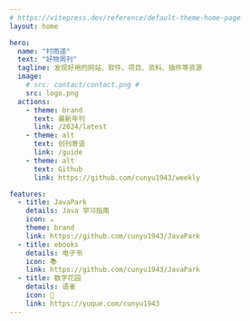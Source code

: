 ```yaml
---
# https://vitepress.dev/reference/default-theme-home-page
layout: home

hero:
  name: "村雨遥"
  text: "好物周刊"
  tagline: 发现好用的网站、软件、项目、资料、插件等资源
  image:
    # src: contact/contact.png # 
    src: logo.png
  actions:
    - theme: brand
      text: 最新年刊
      link: /2024/latest
    - theme: alt
      text: 创刊寄语
      link: /guide
    - theme: alt
      text: Github
      link: https://github.com/cunyu1943/weekly

features:
  - title: JavaPark 
    details: Java 学习指南
    icon: ☕️
    theme: brand
    link: https://github.com/cunyu1943/JavaPark
  - title: ebooks
    details: 电子书
    icon: 📚
    link: https://github.com/cunyu1943/JavaPark
  - title: 数字花园
    details: 语雀
    icon: 💐
    link: https://yuque.com/cunyu1943
---
```


<Home />

<!-- 
村雨遥的好物周刊，记录每周看到的有价值的信息，主要针对计算机领域，每周五首发于同名公众号「村雨遥」，专栏目的在于记录让自己有印象的信息做一个备份及分享。

如果你想推荐或自荐项目/网站/软件/插件/资料等任何资源，欢迎提交 **[issue](https://github.com/cunyu1943/weekly/issues)** 或者添加我 **[个人微信：coder_cunYu](/contact/wechat.svg)** 和我交流。

<center>
<img src="/contact/contact.png" width="300" />
</center>

开源不易，如果你觉得本仓库对你有帮助，或许可以请我喝杯咖啡，不靠它生存但仍希望得到你的鼓励。

<center>
<img src="/award/donate.jpg" width = "150">
</center> -->

